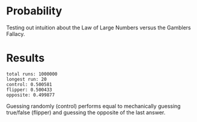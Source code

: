 # Probability
Testing out intuition about the Law of Large Numbers versus the Gamblers Fallacy.

# Results
```
total runs: 1000000
longest run: 20
control: 0.500581
flipper: 0.500433
opposite: 0.499877
```

Guessing randomly (control) performs equal to mechanically guessing true/false (flipper) and guessing the opposite of the last answer.
